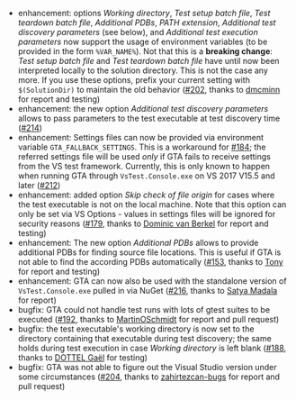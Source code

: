 * enhancement: options *Working directory*, *Test setup batch file*, *Test teardown batch file*, *Additional PDBs*, *PATH extension*, *Additional test discovery parameters* (see below), and *Additional test execution parameters* now support the usage of environment variables (to be provided in the form `%VAR_NAME%`). Not that this is a **breaking change**: *Test setup batch file* and *Test teardown batch file* have until now been interpreted locally to the solution directory. This is not the case any more. If you use these options, prefix your current setting with `$(SolutionDir)` to maintain the old behavior ([#202](https://github.com/csoltenborn/GoogleTestAdapter/issues/202), thanks to [dmcminn](https://github.com/dmcminn) for report and testing)
* enhancement: the new option *Additional test discovery parameters* allows to pass parameters to the test executable at test discovery time ([#214](https://github.com/csoltenborn/GoogleTestAdapter/issues/214))
* enhancement: Settings files can now be provided via environment variable `GTA_FALLBACK_SETTINGS`. This is a workaround for [#184](https://github.com/csoltenborn/GoogleTestAdapter/issues/184); the referred settings file will be used *only* if GTA fails to receive settings from the VS test framework. Currently, this is only known to happen when running GTA through `VsTest.Console.exe` on VS 2017 V15.5 and later ([#212](https://github.com/csoltenborn/GoogleTestAdapter/issues/212))
* enhancement: added option *Skip check of file origin* for cases where the test executable is not on the local machine. Note that this option can only be set via VS Options - values in settings files will be ignored for security reasons ([#179](https://github.com/csoltenborn/GoogleTestAdapter/issues/179), thanks to [Dominic van Berkel](https://github.com/barometz) for report and testing)
* enhancement: The new option *Additional PDBs* allows to provide additional PDBs for finding source file locations. This is useful if GTA is not able to find the according PDBs automatically ([#153](https://github.com/csoltenborn/GoogleTestAdapter/issues/153), thanks to [Tony](https://github.com/sephirostoy) for report and testing)
* enhancement: GTA can now also be used with the standalone version of `VsTest.Console.exe` pulled in via NuGet ([#216](https://github.com/csoltenborn/GoogleTestAdapter/issues/216), thanks to [Satya Madala](https://github.com/smadala) for report)
* bugfix: GTA could not handle test runs with lots of gtest suites to be executed ([#192](https://github.com/csoltenborn/GoogleTestAdapter/issues/192), thanks to [MartinOSchmidt](https://github.com/MartinOSchmidt) for report and pull request)
* bugfix: the test executable's working directory is now set to the directory containing that executable during test discovery; the same holds during test execution in case *Working directory* is left blank ([#188](https://github.com/csoltenborn/GoogleTestAdapter/issues/188), thanks to [DOTTEL Ga&euml;l](https://github.com/pifopi) for testing)
* bugfix: GTA was not able to figure out the Visual Studio version under some circumstances ([#204](https://github.com/csoltenborn/GoogleTestAdapter/issues/204), thanks to [zahirtezcan-bugs](https://github.com/zahirtezcan-bugs) for report and pull request)